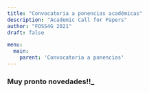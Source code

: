 ```yaml
---
title: "Convocatoria a ponencias académicas"
description: "Academic Call for Papers"
author: "FOSS4G 2021"
draft: false

menu:
  main:
    parent: 'Convocatoria a ponencias'
---
```

### **Muy pronto novedades!!_**
